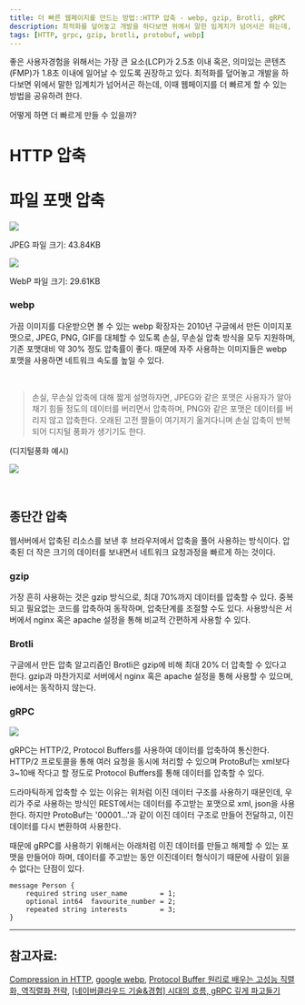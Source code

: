 ```yaml
---
title: 더 빠른 웹페이지를 만드는 방법::HTTP 압축 - webp, gzip, Brotli, gRPC
description: 최적화를 덮어놓고 개발을 하다보면 위에서 말한 임계치가 넘어서곤 하는데, 이때 웹페이지를 더 빠르게 할 수 있는 방법을 공유하려 한다. 어떻게하면 더 빠르게 만들 수 있을까?
tags: [HTTP, grpc, gzip, brotli, protobuf, webp]
---
```


좋은 사용자경험을 위해서는 가장 큰 요소(LCP)가 2.5초 이내 혹은, 의미있는 콘텐츠(FMP)가 1.8초 이내에 일어날 수 있도록 권장하고 있다.
최적화를 덮어놓고 개발을 하다보면 위에서 말한 임계치가 넘어서곤 하는데, 이때 웹페이지를 더 빠르게 할 수 있는 방법을 공유하려 한다.

어떻게 하면 더 빠르게 만들 수 있을까?

# HTTP 압축

# 파일 포맷 압축

<img src="https://www.gstatic.com/webp/gallery/1.sm.jpg" />

JPEG 파일 크기: 43.84KB

<img src="https://www.gstatic.com/webp/gallery/1.webp" />

WebP 파일 크기: 29.61KB

### webp

가끔 이미지를 다운받으면 볼 수 있는 webp 확장자는 2010년 구글에서 만든 이미지포맷으로, JPEG, PNG, GIF를 대체할 수 있도록 손실, 무손실 압축 방식을 모두 지원하며, 기존 포맷대비 약 30% 정도 압축률이 좋다. 때문에 자주 사용하는 이미지들은 webp 포맷을 사용하면 네트워크 속도를 높일 수 있다.

<br />

> 손실, 무손실 압축에 대해 짧게 설명하자면, JPEG와 같은 포맷은 사용자가 알아채기 힘들 정도의 데이터를 버리면서 압축하며, PNG와 같은 포맷은 데이터를 버리지 않고 압축한다. 오래된 고전 짤들이 여기저기 옮겨다니며 손실 압축이 반복되어 디지털 풍화가 생기기도 한다.

(디지털풍화 예시)

![](https://velog.velcdn.com/images/te-ing/post/f412948a-9941-4e14-9ab8-d6f51a8b3a15/image.png)

<br />

## 종단간 압축

웹서버에서 압축된 리소스를 보낸 후 브라우저에서 압축을 풀어 사용하는 방식이다. 압축된 더 작은 크기의 데이터를 보내면서 네트워크 요청과정을 빠르게 하는 것이다.

### gzip

가장 흔히 사용하는 것은 gzip 방식으로, 최대 70%까지 데이터를 압축할 수 있다. 중복되고 필요없는 코드를 압축하여 동작하며, 압축단계를 조절할 수도 있다.
사용방식은 서버에서 nginx 혹은 apache 설정을 통해 비교적 간편하게 사용할 수 있다.

### Brotli

구글에서 만든 압축 알고리즘인 Brotli은 gzip에 비해 최대 20% 더 압축할 수 있다고 한다. gzip과 마찬가지로 서버에서 nginx 혹은 apache 설정을 통해 사용할 수 있으며, ie에서는 동작하지 않는다.

### gRPC

![](https://velog.velcdn.com/images/te-ing/post/66b63725-867d-4480-a0bf-b63e4b519744/image.png)

gRPC는 HTTP/2, Protocol Buffers를 사용하여 데이터를 압축하여 통신한다. HTTP/2 프로토콜을 통해 여러 요청을 동시에 처리할 수 있으며 ProtoBuf는 xml보다 3~10배 작다고 할 정도로 Protocol Buffers를 통해 데이터를 압축할 수 있다.

드라마틱하게 압축할 수 있는 이유는 위처럼 이진 데이터 구조를 사용하기 때문인데, 우리가 주로 사용하는 방식인 REST에서는 데이터를 주고받는 포맷으로 xml, json을 사용한다.
하지만 ProtoBuf는 '00001...'과 같이 이진 데이터 구조로 만들어 전달하고, 이진 데이터를 다시 변환하여 사용한다.

때문에 gRPC를 사용하기 위해서는 아래처럼 이진 데이터를 만들고 해제할 수 있는 포맷을 만들어야 하며, 데이터를 주고받는 동안 이진데이터 형식이기 때문에 사람이 읽을 수 없다는 단점이 있다.

```
message Person {
    required string user_name        = 1;
    optional int64  favourite_number = 2;
    repeated string interests        = 3;
}
```

---

## 참고자료:

[Compression in HTTP](https://developer.mozilla.org/ko/docs/Web/HTTP/Compression), [google webp](https://developers.google.com/speed/webp/gallery1?hl=ko), [Protocol Buffer 원리로 배우는 고성능 직렬화, 역직렬화 전략](https://jeong-pro.tistory.com/190), [[네이버클라우드 기술&경험] 시대의 흐름, gRPC 깊게 파고들기](https://medium.com/naver-cloud-platform/nbp-%EA%B8%B0%EC%88%A0-%EA%B2%BD%ED%97%98-%EC%8B%9C%EB%8C%80%EC%9D%98-%ED%9D%90%EB%A6%84-grpc-%EA%B9%8A%EA%B2%8C-%ED%8C%8C%EA%B3%A0%EB%93%A4%EA%B8%B0-1-39e97cb3460)
